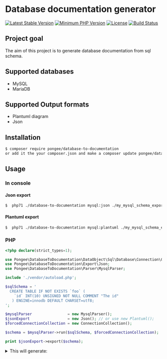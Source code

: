 # Database documentation generator

[![Latest Stable Version](https://img.shields.io/packagist/v/pongee/database-to-documentation.svg)](https://packagist.org/packages/pongee/database-to-documentation)
[![Minimum PHP Version](https://img.shields.io/badge/php-%3E%3D%207.1-8892BF.svg)](https://php.net/)
[![License](https://poser.pugx.org/pongee/database-to-documentation/license)](https://packagist.org/packages/pongee/database-to-documentation)
[![Build Status](https://travis-ci.org/pongee/database-to-documentation.svg?branch=master)](https://travis-ci.org/pongee/database-to-documentation)

## Project goal
The aim of this project is to generate database documentation from sql schema.

## Supported databases
- MySQL
- MariaDB

## Supported Output formats
- Plantuml diagram
- Json

## Installation
```bash
$ composer require pongee/database-to-documentation
or add it the your composer.json and make a composer update pongee/database-to-documentation.
```
## Usage
### In console
#### Json export

```bash
$  php71 ./database-to-documentation mysql:json ./my_mysql_schema_export.sql
```

#### Plantuml export
```bash
$  php71 ./database-to-documentation mysql:plantuml ./my_mysql_schema_export.sql
```

### PHP
```php
<?php declare(strict_types=1);

use Pongee\DatabaseToDocumentation\DataObject\Sql\Database\Connection\ConnectionCollection;
use Pongee\DatabaseToDocumentation\Export\Json;
use Pongee\DatabaseToDocumentation\Parser\MysqlParser;

include './vendor/autoload.php';

$sqlSchema = '
  CREATE TABLE IF NOT EXISTS `foo` (
    `id` INT(10) UNSIGNED NOT NULL COMMENT "The id"
   ) ENGINE=innodb DEFAULT CHARSET=utf8;
';

$mysqlParser                = new MysqlParser();
$jsonExport                 = new Json(); // or use new Plantuml();
$forcedConnectionCollection = new ConnectionCollection();

$schema = $mysqlParser->run($sqlSchema, $forcedConnectionCollection);

print $jsonExport->export($schema);
```

<details>
  <summary>This will generate:</summary>
  <div>
    <pre>
{
    "tables": {
        "foo": {
            "columns": [
                {
                    "name": "id",
                    "type": "INT",
                    "typeParameters": [
                        "10"
                    ],
                    "otherParameters": "UNSIGNED NOT NULL",
                    "comment": "The id"
                }
            ],
            "indexs": {
                "simple": [],
                "spatial": [],
                "fulltext": [],
                "unique": []
            },
            "primaryKey": []
        }
    },
    "connections": []
}
    <pre>
   <div>
</details>
